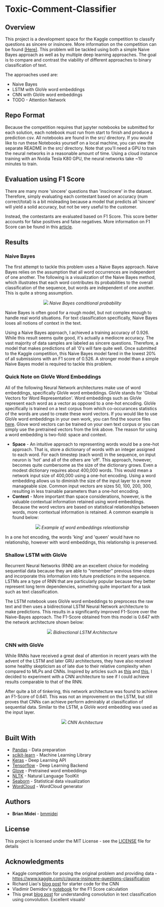 # Toxic-Comment-Classifier

## Overview
This project is a development space for the Kaggle competition to classify questions as sincere or insincere. More
information on the competition can be found [(Here)](https://www.kaggle.com/c/quora-insincere-questions-classification).
This problem will be tackled using both a simple Naive Bayes approach as well as by multiple deep learning approaches.
The goal is to compare and contrast the viability of different approaches to binary classification of text.

The approaches used are:
* Naive Bayes
* LSTM with GloVe word embeddings
* CNN with GloVe word embeddings
* TODO - Attention Network

## Repo Format
Because the competition requires that jupyter notebooks be submitted for each solution, each notebook must run from start
to finish and produce a prediction csv. All notebooks are found in the src/ directory. If you would like to run these
Notebooks yourself on a local machine, you can view the separate README in the src/ directory. Note that you'll need
a GPU to train the neural networks in a reasonable amount of time. Using a cloud instance training with an Nvidia
Tesla K80 GPU, the neural networks take ~10 minutes to train.

## Evaluation using F1 Score
There are many more 'sincere' questions than 'inscincere' in the dataset. Therefore, simply evaluating each contestant
based on accuracy (num correct/total) is a bit misleading because a model that predicts all 'sincere' will yield a 
solid accuracy, but not be very useful to the customer.

Instead, the contestants are evaluated based on F1 Score. This score better accounts for false positives and false negatives.
More information on F1 Score can be found in this [article](https://machinelearningmastery.com/classification-accuracy-is-not-enough-more-performance-measures-you-can-use/).

## Results

### Naive Bayes
The first attempt to tackle this problem uses a Naive Bayes approach. Naive Bayes relies on the assumption that all
word occurrences are independent of one another. The following is a visualization of the Naive Bayes method, which
illustrates that each word contributes its probabilities to the overall classification of the sequence, but words
are independent of one another. This is quite a strong assumption.

<p align="center">
	<img src ='./ims/NB.png'/>
	<i>Naive Bayes conditional probability</i>
</p>

Naive Bayes is often good for a rough model, but not complex enough to handle real world situations. For text 
classification specifically, Naive Bayes loses all notions of context in the text.

Using a Naive Bayes approach, I achieved a training accuracy of 0.926. While this result seems quite good, it's actually
a mediocre accuracy. The vast majority of data samples are labeled as sincere questions. Therefore, a model that
makes predictions of all '0's will fare quite well. Once submitted to the Kaggle competition, this Naive Bayes
model fared in the lowest 20% of all submissions with an F1 score of 0.526. A stronger model than a simple Naive Bayes
 model is required to tackle this problem.

### Quick Note on GloVe Word Embeddings
All of the following Neural Network architectures make use of word embeddings, specifically GloVe word embeddings. GloVe
stands for 'Global Vectors for Word Representation'. Word embeddings such as GloVe represent each word as a vector
 as opposed to a one-hot encoding. GloVe specifically is trained on a text corpus from which co-occurances statistics
 of the words are used to create these word vectors. If you would like to use GloVe word embeddings in your own work, you
can find the source files [here](https://nlp.stanford.edu/projects/glove/). Glove word vectors can be trained on your own
text corpus or you can simply use the pretrained vectors from the link above. 
The reason for using a word embedding is two-fold: space and context.
* **Space** - An intuitive approach to representing words would be a one-hot approach. That is, store a dictionary of words
with an integer assigned to each word. For each timestep (each word) in the sequence, on input neuron is 'hot' and all of
the others are 'off'. This approach, however, becomes quite cumbersome as the size of the dictionary grows. Even a modest
dictionary requires about 400,000 words. This would mean a network input size of 400,000 using a one-hot encoding. Using
 a word embedding allows us to diminish the size of the input layer to a more manageable size. Common input vectors are 
sizes 50, 100, 200, 300, resulting in less trainable parameters than a one-hot encoding. 
* **Context** - More important than space considerations, however, is the valuable contextual information retained using
word embeddings. Because the word vectors are based on statistical relationships between words, more contextual 
information is retained. A common example is found below:

<p align="center">
	<img src ='./ims/king_queen.png'/>
	<i>Example of word embeddings releationship</i>
</p>

In a one hot encoding, the words 'king' and 'queen' would have no relationship, however with word embeddings, this
relationship is preserved.

### Shallow LSTM with GloVe
Recurrent Neural Networks (RNN) are an excellent choice for modeling sequential data because they are able to "remember"
previous time-steps and incorporate this information into future predictions in the sequence. LSTMs are a type of RNN
that are particularly popular because they better represent long term dependencies, something quite important for a task
such as text classification.

The LSTM notebook uses GloVe word embeddings to preprocess the raw text and then uses a bidirectional LSTM Neural
Network architecture to make predictions. This results in a significantly improved F1-Score over the Naive-Bayes approach.
The F1-Score obtained from this model is 0.647 with the network architecture shown below:

<p align="center">
	<img src ='./ims/LSTM.png'/>
	<i>Bidirectional LSTM Architecture</i>
</p>

### CNN with GloVe
While RNNs have received a great deal of attention in recent years with the advent of the LSTM and later GRU
architectures, they have also received some healthy skepticism as of late due to their relative complexity when
compared to MLPs and CNNs. Inspired by articles such as [this](https://arxiv.org/abs/1803.01271) and 
[this](https://towardsdatascience.com/the-fall-of-rnn-lstm-2d1594c74ce0),
I decided to experiment with a CNN architecture to see if I could achieve results comparable to that of the RNN. 

After quite a bit of tinkering, this network architecture was found to achieve an F1-Score of 0.641. This was not an
improvement on the LSTM, but still proves that CNNs can achieve perform admirably at classification of sequential data.
Similar to the LSTM, a GloVe word embedding was used as the input layer.

<p align="center">
	<img src ='./ims/ConvNet1D.png'/>
	<i>CNN Architecture</i>
</p>

## Built With
* [Pandas](https://pandas.pydata.org/) - Data preparation
* [scikit-learn](https://scikit-learn.org/) - Machine Learning Library
* [Keras](https://keras.io/) - Deep Learning API
* [Tensorflow](https://www.tensorflow.org/) - Deep Learning Backend
* [Glove](https://nlp.stanford.edu/projects/glove/) - Pretrained word embeddings
* [NLTK](https://www.nltk.org/) - Natural Language ToolKit
* [Seaborn](https://seaborn.pydata.org/) - Statistical data visualization
* [WordCloud](https://amueller.github.io/word_cloud/) - WordCloud generator

## Authors
* **Brian Midei** - [bmmidei](https://github.com/bmmidei)

## License
This project is licensed under the MIT License - see the [LICENSE](LICENSE) file for details

## Acknowledgments
* Kaggle competition for posing the original problem and providing data - https://www.kaggle.com/c/quora-insincere-questions-classification
* Richard Liao's [blog post](https://richliao.github.io/supervised/classification/2016/11/26/textclassifier-convolutional/) for starter code for the CNN
* Vladimir Demidov's [notebook](https://www.kaggle.com/yekenot/2dcnn-textclassifier) for the F1 Score calculation
* This great [blog post](http://debajyotidatta.github.io/nlp/deep/learning/word-embeddings/2016/11/27/Understanding-Convolutions-In-Text/) for 
understanding convolution in text classification using convolution. Excellent visuals!
